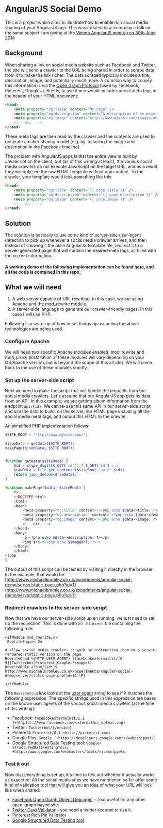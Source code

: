 # AngularJS Social Demo

This is a project which aims to illustrate how to enable rich social media sharing of your AngularJS app. This was created to accompany a talk on the same subject I
am giving at the [Vienna AngularJS meetup on 30th June 2014](http://www.meetup.com/AngularJS-Vienna/events/186829962/)

## Background

When sharing a link on social media website such as Facebook and Twitter, the site will send a crawler to the URL being shared in order to scrape data from it to make the
link richer. The data scraped typically includes a title, description, image, and potentially much more. A common way to convey this information is via the
[Open Graph Protocol](http://ogp.me/) (used by Facebook, Pinterest, Google+). Briefly, to use it one would include special meta tags in the header of your HTML document:

```HTML
<head>
    <meta property="og:title" content="My Page" />
    <meta property="og:description" content="A description of my page." />
    <meta property="og:image" content="http://www.mysite.com/images/my_lovely_face.jpg" />
    <!-- etc. -->
</head>
```

These meta tags are then read by the crawler and the contents are used to generate a richer sharing model (e.g. by including the image and description in the Facebook timeline)

The problem with AngularJS apps is that the entire view is built by JavaScript on the client, but (as of this writing at least), the various social media crawlers do not execute JavaScript
on the target URL, and as a result they will only see the raw HTML template without any content. To the crawler, your template would look something like this:

```HTML
<head>
    <meta property="og:title" content="{{ page.title }}" />
    <meta property="og:description" content="{{ page.description }}" />
    <meta property="og:image" content="{{ page.image }}" />
    <!-- etc. -->
</head>
```

## Solution

The solution is basically to use some kind of server-side user-agent detection to pick up whenever a social media crawler arrives, and then instead of showing it the plain
AngularJS template file, redirect it to a server-generated page that will contain the desired meta tags, all filled with the correct information.

#### A working demo of the following implementation can be found [here](http://www.michaelbromley.co.uk/experiments/angular-social-demo/), and all the code is contained in this repo.

## What we will need

1. A web server capable of URL rewriting. In this case, we are using Apache and the mod_rewrite module.
2. A server-side language to generate our crawler-friendly pages. In this case I will use PHP.

Following is a write-up of how to set things up assuming the above technologies are being used.

### Configure Apache

We will need two specific Apache modules enabled: mod_rewrite and mod_proxy (installation of these modules will vary depending on your OS/Apache version, but is beyond the scope
of this article). We will come back to the use of these modules shortly.

### Set up the server-side script

Next we need to make the script that will handle the requests from the social media crawlers. Let's assume that our AngularJS app gets its data from an API. In this example,
we are getting album information from the endpoint `api/{id}`. We can re-use this same API in our server-side script and use the data to build, on the server, our
HTML page including all the social media meta tags, and output this HTML to the crawler.

An simplified PHP implementation follows:

```PHP
$SITE_ROOT = "http://www.mysite.com/";

$jsonData = getData($SITE_ROOT);
makePage($jsonData, $SITE_ROOT);


function getData($siteRoot) {
    $id = ctype_digit($_GET['id']) ? $_GET['id'] : 1;
    $rawData = file_get_contents($siteRoot.'api/'.$id);
    return json_decode($rawData);
}

function makePage($data, $siteRoot) {
    ?>
    <!DOCTYPE html>
    <html>
    <head>
        <meta property="og:title" content="<?php echo $data->title; ?>" />
        <meta property="og:description" content="<?php echo $data->description; ?>" />
        <meta property="og:image" content="<?php echo $data->image; ?>" />
        <!-- etc. -->
    </head>
    <body>
        <p><?php echo $data->description; ?></p>
        <img src="<?php echo $imageUrl; ?>">
    </body>
    </html>
<?php
}
```

The output of this script can be tested by visiting it directly in the browser. In the example, that would be
[http://www.michaelbromley.co.uk/experiments/angular-social-demo/server/static-page.php?id=1](http://www.michaelbromley.co.uk/experiments/angular-social-demo/server/static-page.php?id=1)

### Redirect crawlers to the server-side script

Now that we have our server-side script up an running, we just need to set up the redirection. This is done with an `.htaccess` file containing the following rule:

```ApacheConf
<ifModule mod_rewrite.c>
 RewriteEngine On

# allow social media crawlers to work by redirecting them to a server-rendered static version on the page
RewriteCond %{HTTP_USER_AGENT} (facebookexternalhit/[0-9]|Twitterbot|Pinterest|Google.*snippet)
RewriteRule album/(\d*)$ http://www.michaelbromley.co.uk/experiments/angular-social-demo/server/static-page.php?id=$1 [P]

</ifModule>
```

The `RewriteCond` link looks at the [user agent](http://en.wikipedia.org/wiki/User_agent) string to see if it matches the following expression. The specific strings used in this
expression are based on the known user agents of the various social media crawlers (at the time of this writing):

* Facebook: `facebookexternalhit/1.1 (+http(s)://www.facebook.com/externalhit_uatext.php)`
* Twitter: `Twitterbot/{version}`
* Pinterest: `Pinterest/0.1 +http://pinterest.com/`
* Google Plus: `Google (+https://developers.google.com/+/web/snippet/)`
* Google Structured Data Testing tool: `Google-StructuredDataTestingTool; +http://www.google.com/webmasters/tools/richsnippets`

### Test it out

Now that everything is set up, it's time to test out whether it actually works as expected. All the social media sites we have mentioned so far offer some kind of
validation tool that will give you an idea of what your URL will look like when shared:

* [Facebook Open Graph Object Debugger](https://developers.facebook.com/tools/debug/) - also useful for any other open-graph based site.
* [Twitter Card Validator](https://dev.twitter.com/docs/cards/validation/validator) - you need a twitter account to use it.
* [Pinterest Rich Pin Validator](https://developers.pinterest.com/rich_pins/validator/)
* [Google Structured Data Testing tool](http://www.google.com/webmasters/tools/richsnippets)